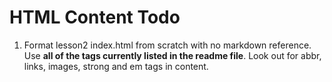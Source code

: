 # HTML Content Todo

1. Format lesson2 index.html from scratch with no markdown reference. Use **all of the tags currently listed in the readme file**. Look out for abbr, links, images, strong and em tags in content.
